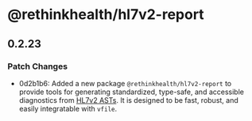 # @rethinkhealth/hl7v2-report

## 0.2.23

### Patch Changes

- 0d2b1b6: Added a new package `@rethinkhealth/hl7v2-report` to provide tools for generating standardized, type-safe, and accessible diagnostics from [HL7v2 ASTs](https://github.com/rethinkhealth/hl7v2). It is designed to be fast, robust, and easily integratable with `vfile`.
